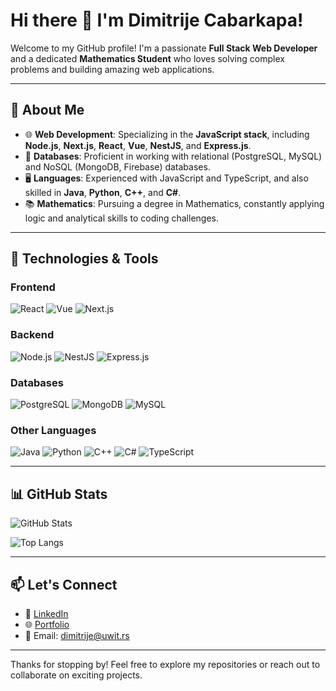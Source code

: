 # Hi there 👋 I'm Dimitrije Cabarkapa!

Welcome to my GitHub profile! I'm a passionate **Full Stack Web Developer** and a dedicated **Mathematics Student** who loves solving complex problems and building amazing web applications.

---

## 🚀 About Me

- 🌐 **Web Development**: Specializing in the **JavaScript stack**, including **Node.js**, **Next.js**, **React**, **Vue**, **NestJS**, and **Express.js**.
- 💾 **Databases**: Proficient in working with relational (PostgreSQL, MySQL) and NoSQL (MongoDB, Firebase) databases.
- 🖥️ **Languages**: Experienced with JavaScript and TypeScript, and also skilled in **Java**, **Python**, **C++**, and **C#**.
- 📚 **Mathematics**: Pursuing a degree in Mathematics, constantly applying logic and analytical skills to coding challenges.

---

## 🔧 Technologies & Tools

### Frontend
![React](https://img.shields.io/badge/-React-61DAFB?logo=react&logoColor=white&style=for-the-badge)
![Vue](https://img.shields.io/badge/-Vue-4FC08D?logo=vue.js&logoColor=white&style=for-the-badge)
![Next.js](https://img.shields.io/badge/-Next.js-000000?logo=next.js&logoColor=white&style=for-the-badge)

### Backend
![Node.js](https://img.shields.io/badge/-Node.js-339933?logo=node.js&logoColor=white&style=for-the-badge)
![NestJS](https://img.shields.io/badge/-NestJS-E0234E?logo=nestjs&logoColor=white&style=for-the-badge)
![Express.js](https://img.shields.io/badge/-Express.js-000000?logo=express&logoColor=white&style=for-the-badge)

### Databases
![PostgreSQL](https://img.shields.io/badge/-PostgreSQL-336791?logo=postgresql&logoColor=white&style=for-the-badge)
![MongoDB](https://img.shields.io/badge/-MongoDB-47A248?logo=mongodb&logoColor=white&style=for-the-badge)
![MySQL](https://img.shields.io/badge/-MySQL-4479A1?logo=mysql&logoColor=white&style=for-the-badge)

### Other Languages
![Java](https://img.shields.io/badge/-Java-007396?logo=java&logoColor=white&style=for-the-badge)
![Python](https://img.shields.io/badge/-Python-3776AB?logo=python&logoColor=white&style=for-the-badge)
![C++](https://img.shields.io/badge/-C%2B%2B-00599C?logo=c%2B%2B&logoColor=white&style=for-the-badge)
![C#](https://img.shields.io/badge/-C%23-239120?logo=c-sharp&logoColor=white&style=for-the-badge)
![TypeScript](https://img.shields.io/badge/-TypeScript-3178C6?logo=typescript&logoColor=white&style=for-the-badge)

---
<!--
## 🌟 Featured Projects

- 📖 **[MathSolver](https://github.com/cabarkapa99/MathSolver)**: A web app that solves complex mathematical problems and visualizes equations.
- 💼 **[Portfolio](https://github.com/cabarkapa99/portfolio)**: My personal portfolio showcasing my projects, skills, and achievements.
- 🛠️ **[DevTools](https://github.com/cabarkapa99/DevTools)**: A collection of custom tools for developers, built with React and Node.js.

---
-->
## 📊 GitHub Stats

![GitHub Stats](https://github-readme-stats.vercel.app/api?username=cabarkapa99&show_icons=true&theme=radical)

![Top Langs](https://github-readme-stats.vercel.app/api/top-langs/?username=cabarkapa99&layout=compact&theme=radical)

---

## 📫 Let's Connect

- 💼 [LinkedIn](https://www.linkedin.com/in/cabarkapa99/)
- 🌐 [Portfolio](https://cabarkapa99.github.io/)
- 📧 Email: dimitrije@uwit.rs

---

Thanks for stopping by! Feel free to explore my repositories or reach out to collaborate on exciting projects.
